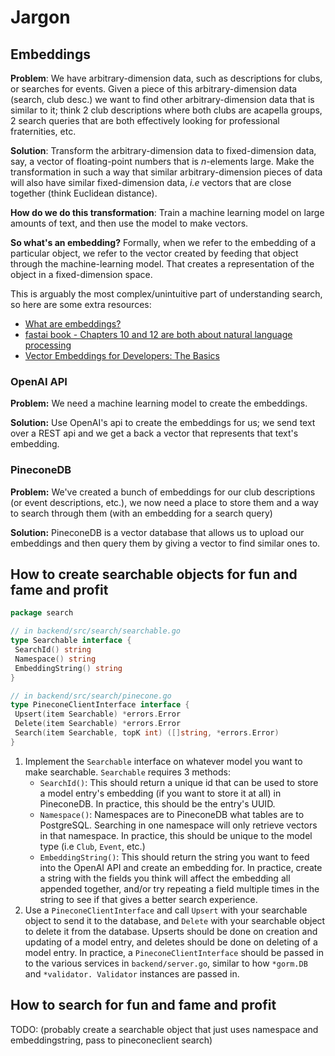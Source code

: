 # Jargon

## Embeddings

**Problem**: We have arbitrary-dimension data, such as descriptions for clubs, or searches for
events. Given a piece of this arbitrary-dimension data (search, club desc.) we want to find
other arbitrary-dimension data that is similar to it; think 2 club descriptions where both clubs
are acapella groups, 2 search queries that are both effectively looking for professional
fraternities, etc.

**Solution**: Transform the arbitrary-dimension data to fixed-dimension data, say, a vector of floating-point numbers that is _n_-elements large. Make the transformation in
such a way that similar arbitrary-dimension pieces of data will also have similar fixed-dimension data, _i.e_ vectors that are close together (think Euclidean distance).

**How do we do this transformation**: Train a machine learning model on large amounts of text, and then
use the model to make vectors.

**So what's an embedding?** Formally, when we refer to the embedding of a particular object, we refer to the vector created by feeding that object through the machine-learning model. That creates a representation of the object in a fixed-dimension space.

This is arguably the most complex/unintuitive part of understanding search, so here are some extra
resources:

- [What are embeddings?](https://www.cloudflare.com/learning/ai/what-are-embeddings/)
- [fastai book - Chapters 10 and 12 are both about natural language processing](https://github.com/fastai/fastbook)
- [Vector Embeddings for Developers: The Basics](https://www.pinecone.io/learn/vector-embeddings-for-developers/)

### OpenAI API

**Problem:** We need a machine learning model to create the embeddings.

**Solution:** Use
OpenAI's api to create the embeddings for us; we send text over a REST api and we get a back a
vector that represents that text's embedding.

### PineconeDB

**Problem:** We've created a bunch of embeddings for our club descriptions (or event
descriptions, etc.), we now need a place to store them and a way to search through them (with an
embedding for a search query)

 **Solution:** PineconeDB is a vector database that allows us to
upload our embeddings and then query them by giving a vector to find similar ones to.

## How to create searchable objects for fun and fame and profit

```go
package search

// in backend/src/search/searchable.go
type Searchable interface {
 SearchId() string
 Namespace() string
 EmbeddingString() string
}

// in backend/src/search/pinecone.go
type PineconeClientInterface interface {
 Upsert(item Searchable) *errors.Error
 Delete(item Searchable) *errors.Error
 Search(item Searchable, topK int) ([]string, *errors.Error)
}
```

1. Implement the `Searchable` interface on whatever model you want to make searchable.
   `Searchable` requires 3 methods:
   - `SearchId()`: This should return a unique id that can be used to store a model entry's
     embedding (if you want to store it at all) in PineconeDB. In practice, this should be the
     entry's UUID.
   - `Namespace()`: Namespaces are to PineconeDB what tables are to PostgreSQL. Searching in
     one namespace will only retrieve vectors in that namespace. In practice, this should be
     unique to the model type (i.e `Club`, `Event`, etc.)
   - `EmbeddingString()`: This should return the string you want to feed into the OpenAI API
     and create an embedding for. In practice, create a string with the fields you think will
     affect the embedding all appended together, and/or try repeating a field multiple times in
     the string to see if that gives a better search experience.
2. Use a `PineconeClientInterface` and call `Upsert` with your searchable object to send it to the
   database, and `Delete` with your searchable object to delete it from the database. Upserts
   should be done on creation and updating of a model entry, and deletes should be done on
   deleting of a model entry. In practice, a `PineconeClientInterface` should be passed in to
   the various services in `backend/server.go`, similar to how `*gorm.DB` and `*validator.
Validator` instances are passed in.

## How to search for fun and fame and profit

TODO: (probably create a searchable object that just uses namespace and embeddingstring, pass to
pineconeclient search)
